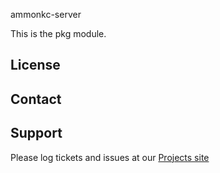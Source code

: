 ammonkc-server

This is the pkg module.

License
-------


Contact
-------


Support
-------

Please log tickets and issues at our [Projects site](http://github.com:ammonkc/puppet-server.git)
